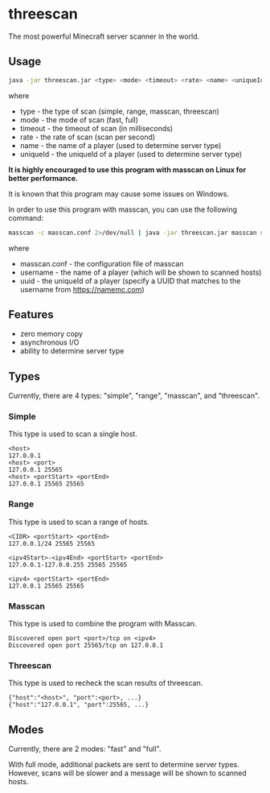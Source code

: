 # threescan

The most powerful Minecraft server scanner in the world.

## Usage

```bash
java -jar threescan.jar <type> <mode> <timeout> <rate> <name> <uniqueId>
```

where

* type - the type of scan (simple, range, masscan, threescan)
* mode - the mode of scan (fast, full)
* timeout - the timeout of scan (in milliseconds)
* rate - the rate of scan (scan per second)
* name - the name of a player (used to determine server type)
* uniqueId - the uniqueId of a player (used to determine server type)

**It is highly encouraged to use this program with masscan on Linux for better performance.**

It is known that this program may cause some issues on Windows.

In order to use this program with masscan, you can use the following command:

```bash
masscan -c masscan.conf 2>/dev/null | java -jar threescan.jar masscan stdin 5000 250 <username> <uuid> > output.txt 2>error.txt
```

where

* masscan.conf - the configuration file of masscan
* username - the name of a player (which will be shown to scanned hosts)
* uuid - the uniqueId of a player (specify a UUID that matches to the username from https://namemc.com)

## Features

* zero memory copy
* asynchronous I/O
* ability to determine server type

## Types

Currently, there are 4 types: "simple", "range", "masscan", and "threescan".

### Simple

This type is used to scan a single host.

```text
<host>
127.0.0.1
<host> <port>
127.0.0.1 25565
<host> <portStart> <portEnd>
127.0.0.1 25565 25565
```

### Range

This type is used to scan a range of hosts.

```text
<CIDR> <portStart> <portEnd>
127.0.0.1/24 25565 25565

<ipv4Start>-<ipv4End> <portStart> <portEnd>
127.0.0.1-127.0.0.255 25565 25565

<ipv4> <portStart> <portEnd>
127.0.0.1 25565 25565
```

### Masscan

This type is used to combine the program with Masscan.

```text
Discovered open port <port>/tcp on <ipv4>
Discovered open port 25565/tcp on 127.0.0.1
```

### Threescan

This type is used to recheck the scan results of threescan.

```text
{"host":"<host>", "port":<port>, ...}
{"host":"127.0.0.1", "port":25565, ...}
```

## Modes

Currently, there are 2 modes: "fast" and "full".

With full mode, additional packets are sent to determine server types. However, scans will be slower and a message will be shown to scanned hosts.
